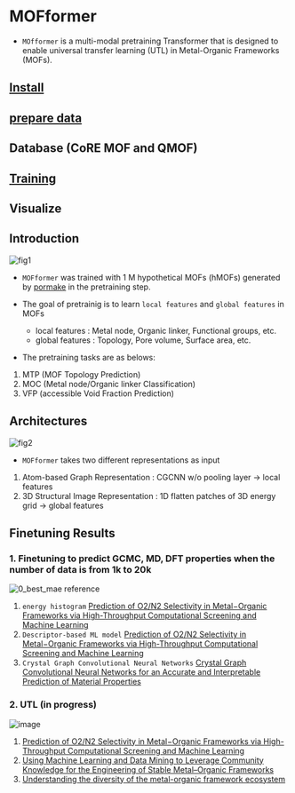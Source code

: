 # MOFformer
- `MOfformer` is a multi-modal pretraining Transformer that is designed to enable universal transfer learning (UTL) in Metal-Organic Frameworks (MOFs).
## [Install](https://github.com/hspark92/MOFformer/blob/master/INSTALL.md) 
## [prepare data](https://github.com/hspark92/MOFformer/blob/master/DATA.md)
## Database (CoRE MOF and QMOF)
## [Training](https://github.com/hspark92/MOFformer/blob/master/TRAIN.md) 
## Visualize
## Introduction
![fig1](https://user-images.githubusercontent.com/64190846/167797065-1a104b35-a949-4775-93d4-c7310d90afbb.jpg)

- `MOFformer` was trained with 1 M hypothetical MOFs (hMOFs) generated by [pormake](https://github.com/Sangwon91/PORMAKE) in the pretraining step. 
- The goal of pretrainig is to learn `local features` and `global features` in MOFs
  - local features : Metal node, Organic linker, Functional groups, etc.
  - global features : Topology, Pore volume, Surface area, etc.

- The pretraining tasks are as belows:

1) MTP (MOF Topology Prediction)
2) MOC (Metal node/Organic linker Classification)
3) VFP (accessible Void Fraction Prediction)


## Architectures
![fig2](https://user-images.githubusercontent.com/64190846/167792454-32ea32ad-29ba-4230-a15d-7e51c3ce8412.jpg)

- `MOFformer` takes two different representations as input
1) Atom-based Graph Representation : CGCNN w/o pooling layer -> local features
2) 3D Structural Image Representation : 1D flatten patches of 3D energy grid -> global features

## Finetuning Results
### 1. Finetuning to predict GCMC, MD, DFT properties when the number of data is from 1k to 20k
![0_best_mae](https://user-images.githubusercontent.com/64190846/167793802-2e18a15a-24f5-4cc9-88e2-9254f4fb20d0.jpg)
reference
1. `energy histogram` [Prediction of O2/N2 Selectivity in Metal−Organic Frameworks via High-Throughput Computational Screening and Machine Learning](https://pubs.rsc.org/en/content/articlelanding/2019/me/c8me00050f)
2. `Descriptor-based ML model` [Prediction of O2/N2 Selectivity in Metal−Organic Frameworks via High-Throughput Computational Screening and Machine Learning](https://pubs.acs.org/doi/abs/10.1021/acsami.1c18521)
3. `Crystal Graph Convolutional Neural Networks` [Crystal Graph Convolutional Neural Networks for an Accurate and Interpretable Prediction of Material Properties](https://journals.aps.org/prl/abstract/10.1103/PhysRevLett.120.145301)
### 2. UTL (in progress)
![image](https://user-images.githubusercontent.com/64190846/171344412-c43cbf12-adc3-41ab-86ef-f4d65ea35765.png)

1. [Prediction of O2/N2 Selectivity in Metal−Organic Frameworks via High-Throughput Computational Screening and Machine Learning](https://pubs.acs.org/doi/abs/10.1021/acsami.1c18521)
2. [Using Machine Learning and Data Mining to Leverage Community Knowledge for the Engineering of Stable Metal–Organic Frameworks](https://pubs.acs.org/doi/10.1021/jacs.1c07217)
3. [Understanding the diversity of the metal-organic framework ecosystem](https://www.nature.com/articles/s41467-020-17755-8)
